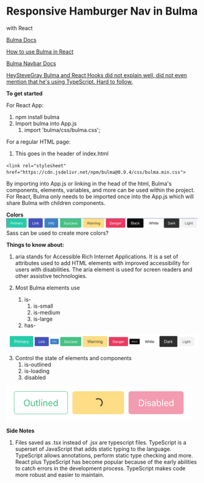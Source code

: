 # Responsive Hamburger Nav in Bulma 
with React


[Bulma Docs](https://bulma.io/documentation/overview/start/)

[How to use Bulma in React](https://blog.logrocket.com/how-to-use-bulma-css-with-react/)


[Bulma Navbar Docs](https://bulma.io/documentation/components/navbar/)


[HeySteveGray Bulma and React Hooks did not explain well, did not even mention that he's using TypeScript. Hard to follow.](https://heystevegray.dev/til/how-to-create-a-responsive-navbar-with-bulma-and-react-hooks/)


**To get started**

For React App:
1. npm install bulma
2. Import bulma into App.js
    1. import 'bulma/css/bulma.css';

For a regular HTML page:
1. This goes in the header of index.html

`<link rel="stylesheet" href="https://cdn.jsdelivr.net/npm/bulma@0.9.4/css/bulma.min.css">`

By importing into App.js or linking in the head of the html, Bulma's components, elements, variables, and more can be used within the project. For React, Bulma only needs to be imported once into the App.js which will share Bulma with children components. 




**Colors**
![colors](assets/Colors.png)
Sass can be used to create more colors?

**Things to know about:**
1. aria stands for Accessible Rich Internet Applications.
It is a set of attributes used to add HTML elements with improved accessibility for users with disabilities. The aria element is used for screen readers and other assistive technologies. 

2. Most Bulma elements use 
    1. is-
        1. is-small
        1. is-medium
        1. is-large
    1. has-

![size](assets/Size.png)


3. Control the state of elements and components
    1. is-outlined
    1. is-loading
    1. disabled
    
![state](assets/state.png)



**Side Notes**
1. Files saved as .tsx instead of .jsx are typescript files. TypeScript is a superset of JavaScript that adds static typing to the language. TypeScript allows annotations, perform static type checking and more. React plus TypeScript has become popular because of the early abilities to catch errors in the development process. TypeScript makes code more robust and easier to maintain. 